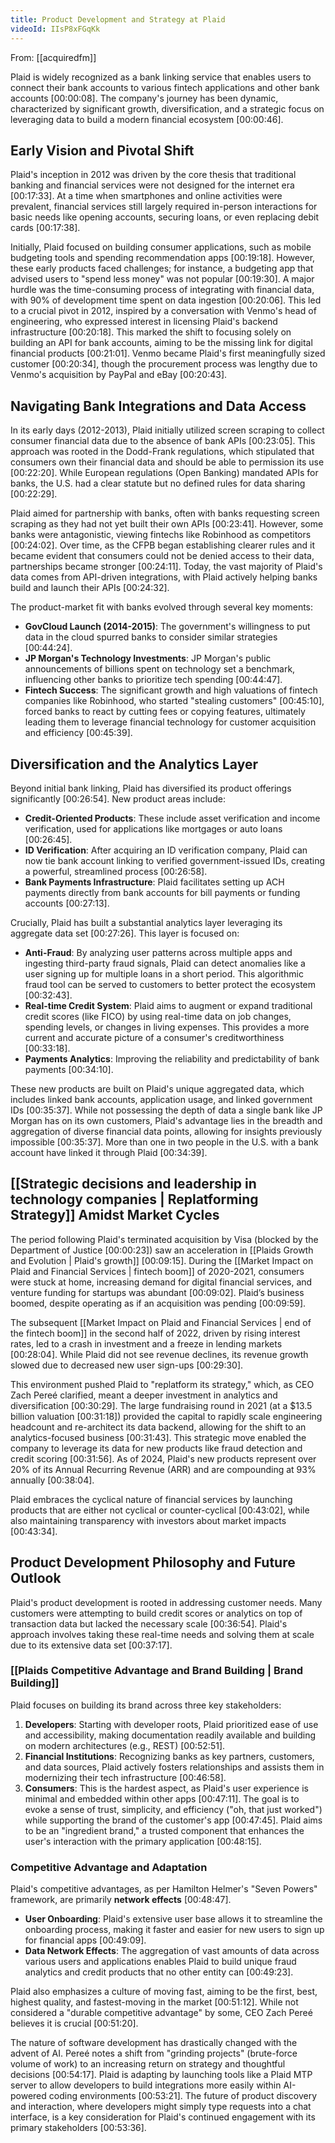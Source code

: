 ```yaml
---
title: Product Development and Strategy at Plaid
videoId: IIsP8xFGqKk
---
```


From: [[acquiredfm]] <br/> 

Plaid is widely recognized as a bank linking service that enables users to connect their bank accounts to various fintech applications and other bank accounts <a class="yt-timestamp" data-t="00:00:08">[00:00:08]</a>. The company's journey has been dynamic, characterized by significant growth, diversification, and a strategic focus on leveraging data to build a modern financial ecosystem <a class="yt-timestamp" data-t="00:00:46">[00:00:46]</a>.

## Early Vision and Pivotal Shift

Plaid's inception in 2012 was driven by the core thesis that traditional banking and financial services were not designed for the internet era <a class="yt-timestamp" data-t="00:17:33">[00:17:33]</a>. At a time when smartphones and online activities were prevalent, financial services still largely required in-person interactions for basic needs like opening accounts, securing loans, or even replacing debit cards <a class="yt-timestamp" data-t="00:17:38">[00:17:38]</a>.

Initially, Plaid focused on building consumer applications, such as mobile budgeting tools and spending recommendation apps <a class="yt-timestamp" data-t="00:19:18">[00:19:18]</a>. However, these early products faced challenges; for instance, a budgeting app that advised users to "spend less money" was not popular <a class="yt-timestamp" data-t="00:19:30">[00:19:30]</a>. A major hurdle was the time-consuming process of integrating with financial data, with 90% of development time spent on data ingestion <a class="yt-timestamp" data-t="00:20:06">[00:20:06]</a>. This led to a crucial pivot in 2012, inspired by a conversation with Venmo's head of engineering, who expressed interest in licensing Plaid's backend infrastructure <a class="yt-timestamp" data-t="00:20:18">[00:20:18]</a>. This marked the shift to focusing solely on building an API for bank accounts, aiming to be the missing link for digital financial products <a class="yt-timestamp" data-t="00:21:01">[00:21:01]</a>. Venmo became Plaid's first meaningfully sized customer <a class="yt-timestamp" data-t="00:20:34">[00:20:34]</a>, though the procurement process was lengthy due to Venmo's acquisition by PayPal and eBay <a class="yt-timestamp" data-t="00:20:43">[00:20:43]</a>.

## Navigating Bank Integrations and Data Access

In its early days (2012-2013), Plaid initially utilized screen scraping to collect consumer financial data due to the absence of bank APIs <a class="yt-timestamp" data-t="00:23:05">[00:23:05]</a>. This approach was rooted in the Dodd-Frank regulations, which stipulated that consumers own their financial data and should be able to permission its use <a class="yt-timestamp" data-t="00:22:20">[00:22:20]</a>. While European regulations (Open Banking) mandated APIs for banks, the U.S. had a clear statute but no defined rules for data sharing <a class="yt-timestamp" data-t="00:22:29">[00:22:29]</a>.

Plaid aimed for partnership with banks, often with banks requesting screen scraping as they had not yet built their own APIs <a class="yt-timestamp" data-t="00:23:41">[00:23:41]</a>. However, some banks were antagonistic, viewing fintechs like Robinhood as competitors <a class="yt-timestamp" data-t="00:24:02">[00:24:02]</a>. Over time, as the CFPB began establishing clearer rules and it became evident that consumers could not be denied access to their data, partnerships became stronger <a class="yt-timestamp" data-t="00:24:11">[00:24:11]</a>. Today, the vast majority of Plaid's data comes from API-driven integrations, with Plaid actively helping banks build and launch their APIs <a class="yt-timestamp" data-t="00:24:32">[00:24:32]</a>.

The product-market fit with banks evolved through several key moments:
*   **GovCloud Launch (2014-2015)**: The government's willingness to put data in the cloud spurred banks to consider similar strategies <a class="yt-timestamp" data-t="00:44:24">[00:44:24]</a>.
*   **JP Morgan's Technology Investments**: JP Morgan's public announcements of billions spent on technology set a benchmark, influencing other banks to prioritize tech spending <a class="yt-timestamp" data-t="00:44:47">[00:44:47]</a>.
*   **Fintech Success**: The significant growth and high valuations of fintech companies like Robinhood, who started "stealing customers" <a class="yt-timestamp" data-t="00:45:10">[00:45:10]</a>, forced banks to react by cutting fees or copying features, ultimately leading them to leverage financial technology for customer acquisition and efficiency <a class="yt-timestamp" data-t="00:45:39">[00:45:39]</a>.

## Diversification and the Analytics Layer

Beyond initial bank linking, Plaid has diversified its product offerings significantly <a class="yt-timestamp" data-t="00:26:54">[00:26:54]</a>. New product areas include:
*   **Credit-Oriented Products**: These include asset verification and income verification, used for applications like mortgages or auto loans <a class="yt-timestamp" data-t="00:26:45">[00:26:45]</a>.
*   **ID Verification**: After acquiring an ID verification company, Plaid can now tie bank account linking to verified government-issued IDs, creating a powerful, streamlined process <a class="yt-timestamp" data-t="00:26:58">[00:26:58]</a>.
*   **Bank Payments Infrastructure**: Plaid facilitates setting up ACH payments directly from bank accounts for bill payments or funding accounts <a class="yt-timestamp" data-t="00:27:13">[00:27:13]</a>.

Crucially, Plaid has built a substantial analytics layer leveraging its aggregate data set <a class="yt-timestamp" data-t="00:27:26">[00:27:26]</a>. This layer is focused on:
*   **Anti-Fraud**: By analyzing user patterns across multiple apps and ingesting third-party fraud signals, Plaid can detect anomalies like a user signing up for multiple loans in a short period. This algorithmic fraud tool can be served to customers to better protect the ecosystem <a class="yt-timestamp" data-t="00:32:43">[00:32:43]</a>.
*   **Real-time Credit System**: Plaid aims to augment or expand traditional credit scores (like FICO) by using real-time data on job changes, spending levels, or changes in living expenses. This provides a more current and accurate picture of a consumer's creditworthiness <a class="yt-timestamp" data-t="00:33:18">[00:33:18]</a>.
*   **Payments Analytics**: Improving the reliability and predictability of bank payments <a class="yt-timestamp" data-t="00:34:10">[00:34:10]</a>.

These new products are built on Plaid's unique aggregated data, which includes linked bank accounts, application usage, and linked government IDs <a class="yt-timestamp" data-t="00:35:37">[00:35:37]</a>. While not possessing the depth of data a single bank like JP Morgan has on its own customers, Plaid's advantage lies in the breadth and aggregation of diverse financial data points, allowing for insights previously impossible <a class="yt-timestamp" data-t="00:35:37">[00:35:37]</a>. More than one in two people in the U.S. with a bank account have linked it through Plaid <a class="yt-timestamp" data-t="00:34:39">[00:34:39]</a>.

## [[Strategic decisions and leadership in technology companies | Replatforming Strategy]] Amidst Market Cycles

The period following Plaid's terminated acquisition by Visa (blocked by the Department of Justice <a class="yt-timestamp" data-t="00:00:23">[00:00:23]</a>) saw an acceleration in [[Plaids Growth and Evolution | Plaid's growth]] <a class="yt-timestamp" data-t="00:09:15">[00:09:15]</a>. During the [[Market Impact on Plaid and Financial Services | fintech boom]] of 2020-2021, consumers were stuck at home, increasing demand for digital financial services, and venture funding for startups was abundant <a class="yt-timestamp" data-t="00:09:02">[00:09:02]</a>. Plaid’s business boomed, despite operating as if an acquisition was pending <a class="yt-timestamp" data-t="00:09:59">[00:09:59]</a>.

The subsequent [[Market Impact on Plaid and Financial Services | end of the fintech boom]] in the second half of 2022, driven by rising interest rates, led to a crash in investment and a freeze in lending markets <a class="yt-timestamp" data-t="00:28:04">[00:28:04]</a>. While Plaid did not see revenue declines, its revenue growth slowed due to decreased new user sign-ups <a class="yt-timestamp" data-t="00:29:30">[00:29:30]</a>.

This environment pushed Plaid to "replatform its strategy," which, as CEO Zach Pereé clarified, meant a deeper investment in analytics and diversification <a class="yt-timestamp" data-t="00:30:29">[00:30:29]</a>. The large fundraising round in 2021 (at a $13.5 billion valuation <a class="yt-timestamp" data-t="00:31:18">[00:31:18]</a>) provided the capital to rapidly scale engineering headcount and re-architect its data backend, allowing for the shift to an analytics-focused business <a class="yt-timestamp" data-t="00:31:43">[00:31:43]</a>. This strategic move enabled the company to leverage its data for new products like fraud detection and credit scoring <a class="yt-timestamp" data-t="00:31:56">[00:31:56]</a>. As of 2024, Plaid's new products represent over 20% of its Annual Recurring Revenue (ARR) and are compounding at 93% annually <a class="yt-timestamp" data-t="00:38:04">[00:38:04]</a>.

Plaid embraces the cyclical nature of financial services by launching products that are either not cyclical or counter-cyclical <a class="yt-timestamp" data-t="00:43:02">[00:43:02]</a>, while also maintaining transparency with investors about market impacts <a class="yt-timestamp" data-t="00:43:34">[00:43:34]</a>.

## Product Development Philosophy and Future Outlook

Plaid's product development is rooted in addressing customer needs. Many customers were attempting to build credit scores or analytics on top of transaction data but lacked the necessary scale <a class="yt-timestamp" data-t="00:36:54">[00:36:54]</a>. Plaid's approach involves taking these real-time needs and solving them at scale due to its extensive data set <a class="yt-timestamp" data-t="00:37:17">[00:37:17]</a>.

### [[Plaids Competitive Advantage and Brand Building | Brand Building]]
Plaid focuses on building its brand across three key stakeholders:
1.  **Developers**: Starting with developer roots, Plaid prioritized ease of use and accessibility, making documentation readily available and building on modern architectures (e.g., REST) <a class="yt-timestamp" data-t="00:52:51">[00:52:51]</a>.
2.  **Financial Institutions**: Recognizing banks as key partners, customers, and data sources, Plaid actively fosters relationships and assists them in modernizing their tech infrastructure <a class="yt-timestamp" data-t="00:46:58">[00:46:58]</a>.
3.  **Consumers**: This is the hardest aspect, as Plaid's user experience is minimal and embedded within other apps <a class="yt-timestamp" data-t="00:47:11">[00:47:11]</a>. The goal is to evoke a sense of trust, simplicity, and efficiency ("oh, that just worked") while supporting the brand of the customer's app <a class="yt-timestamp" data-t="00:47:45">[00:47:45]</a>. Plaid aims to be an "ingredient brand," a trusted component that enhances the user's interaction with the primary application <a class="yt-timestamp" data-t="00:48:15">[00:48:15]</a>.

### Competitive Advantage and Adaptation
Plaid's competitive advantages, as per Hamilton Helmer's "Seven Powers" framework, are primarily **network effects** <a class="yt-timestamp" data-t="00:48:47">[00:48:47]</a>.
*   **User Onboarding**: Plaid's extensive user base allows it to streamline the onboarding process, making it faster and easier for new users to sign up for financial apps <a class="yt-timestamp" data-t="00:49:09">[00:49:09]</a>.
*   **Data Network Effects**: The aggregation of vast amounts of data across various users and applications enables Plaid to build unique fraud analytics and credit products that no other entity can <a class="yt-timestamp" data-t="00:49:23">[00:49:23]</a>.

Plaid also emphasizes a culture of moving fast, aiming to be the first, best, highest quality, and fastest-moving in the market <a class="yt-timestamp" data-t="00:51:12">[00:51:12]</a>. While not considered a "durable competitive advantage" by some, CEO Zach Pereé believes it is crucial <a class="yt-timestamp" data-t="00:51:20">[00:51:20]</a>.

The nature of software development has drastically changed with the advent of AI. Pereé notes a shift from "grinding projects" (brute-force volume of work) to an increasing return on strategy and thoughtful decisions <a class="yt-timestamp" data-t="00:54:17">[00:54:17]</a>. Plaid is adapting by launching tools like a Plaid MTP server to allow developers to build integrations more easily within AI-powered coding environments <a class="yt-timestamp" data-t="00:53:21">[00:53:21]</a>. The future of product discovery and interaction, where developers might simply type requests into a chat interface, is a key consideration for Plaid's continued engagement with its primary stakeholders <a class="yt-timestamp" data-t="00:53:36">[00:53:36]</a>.
